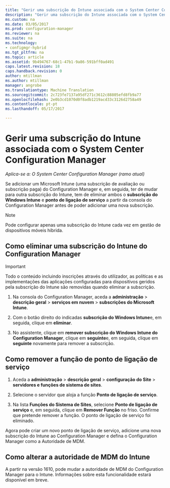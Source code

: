 ```yaml
---
title: "Gerir uma subscrição do Intune associada com o System Center Configuration Manager | Documentos do Microsoft"
description: "Gerir uma subscrição do Intune associada com o System Center Configuration Manager."
ms.custom: na
ms.date: 03/05/2017
ms.prod: configuration-manager
ms.reviewer: na
ms.suite: na
ms.technology:
- configmgr-hybrid
ms.tgt_pltfrm: na
ms.topic: article
ms.assetid: 9b494767-68c1-47b1-9a86-591bff0ad491
caps.latest.revision: 18
caps.handback.revision: 0
author: mtillman
ms.author: mtillman
manager: angrobe
ms.translationtype: Machine Translation
ms.sourcegitcommit: 2c723fe7137a95df271c3612c88805efd8fb9a77
ms.openlocfilehash: 2e0b3cd1070d0f8adb1219acd33c3126d2758a49
ms.contentlocale: pt-pt
ms.lasthandoff: 05/17/2017

---
```

# <a name="manage-an-intune-subscription-associated-with-system-center-configuration-manager"></a>Gerir uma subscrição do Intune associada com o System Center Configuration Manager

*Aplica-se a: O System Center Configuration Manager (ramo atual)*

Se adicionar um Microsoft Intune (uma subscrição de avaliação ou subscrição paga) do Configuration Manager e, em seguida, ter de mudar para outra subscrição do Intune, tem de eliminar ambos o **subscrição do Windows Intune** e **ponto de ligação de serviço** a partir da consola do Configuration Manager antes de poder adicionar uma nova subscrição.

> [!NOTE]
> Pode configurar apenas uma subscrição do Intune cada vez em gestão de dispositivos móveis híbrida.

## <a name="how-to-delete-an-intune-subscription-from-configuration-manager"></a>Como eliminar uma subscrição do Intune do Configuration Manager

> [!IMPORTANT]
>  Todo o conteúdo incluindo inscrições através do utilizador, as políticas e as implementações das aplicações configuradas para dispositivos geridos pela subscrição do Intune são removidas quando eliminar a subscrição.

1.  Na consola do Configuration Manager, aceda a **administração** > **descrição geral** > **serviços em nuvem** > **subscrições do Microsoft Intune**.

2.  Com o botão direito do indicadas **subscrição do Windows Intune**e, em seguida, clique em **eliminar**.

3.   No assistente, clique em **remover subscrição do Windows Intune do Configuration Manager**, clique em **seguinte**e, em seguida, clique em **seguinte** novamente para remover a subscrição.


## <a name="how-to-remove-the-service-connection-point-role"></a>Como remover a função de ponto de ligação de serviço

1.  Aceda a **administração** > **descrição geral** > **configuração do Site** > **servidores e funções de sistema de sites**.

2.  Selecione o servidor que aloja a função **Ponto de ligação de serviço**.

3.  Na lista **Funções do Sistema de Sites**, selecione **Ponto de ligação de serviço** e, em seguida, clique em **Remover Função** no friso. Confirme que pretende remover a função. O ponto de ligação de serviço foi eliminado.

Agora pode criar um novo ponto de ligação de serviço, adicione uma nova subscrição do Intune ao Configuration Manager e defina o Configuration Manager como a Autoridade de MDM.

## <a name="how-to-change-mdm-authority-to-intune"></a>Como alterar a autoridade de MDM do Intune

A partir na versão 1610, pode mudar a autoridade de MDM do Configuration Manager para o Intune. Informações sobre esta funcionalidade estará disponível em breve.

